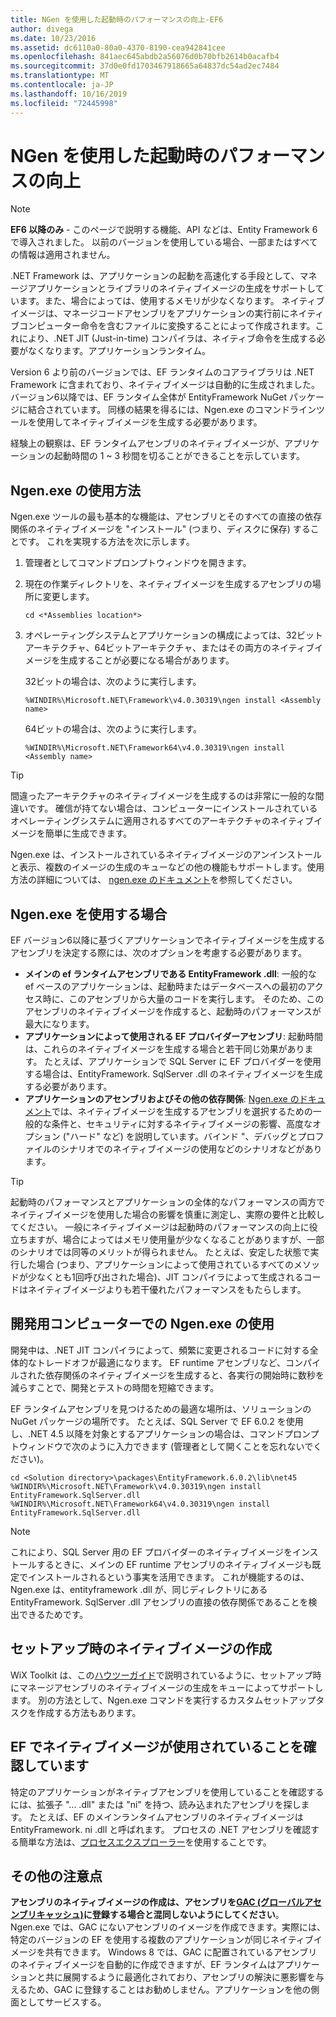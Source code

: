 ```yaml
---
title: NGen を使用した起動時のパフォーマンスの向上-EF6
author: divega
ms.date: 10/23/2016
ms.assetid: dc6110a0-80a0-4370-8190-cea942841cee
ms.openlocfilehash: 841aec645abdb2a56076d0b70bfb2614b0acafb4
ms.sourcegitcommit: 37d0e0fd1703467918665a64837dc54ad2ec7484
ms.translationtype: MT
ms.contentlocale: ja-JP
ms.lasthandoff: 10/16/2019
ms.locfileid: "72445998"
---
```

# <a name="improving-startup-performance-with-ngen"></a>NGen を使用した起動時のパフォーマンスの向上
> [!NOTE]
> **EF6 以降のみ** - このページで説明する機能、API などは、Entity Framework 6 で導入されました。 以前のバージョンを使用している場合、一部またはすべての情報は適用されません。  

.NET Framework は、アプリケーションの起動を高速化する手段として、マネージアプリケーションとライブラリのネイティブイメージの生成をサポートしています。また、場合によっては、使用するメモリが少なくなります。 ネイティブイメージは、マネージコードアセンブリをアプリケーションの実行前にネイティブコンピューター命令を含むファイルに変換することによって作成されます。これにより、.NET JIT (Just-in-time) コンパイラは、ネイティブ命令を生成する必要がなくなります。アプリケーションランタイム。  

Version 6 より前のバージョンでは、EF ランタイムのコアライブラリは .NET Framework に含まれており、ネイティブイメージは自動的に生成されました。 バージョン6以降では、EF ランタイム全体が EntityFramework NuGet パッケージに結合されています。 同様の結果を得るには、Ngen.exe のコマンドラインツールを使用してネイティブイメージを生成する必要があります。  

経験上の観察は、EF ランタイムアセンブリのネイティブイメージが、アプリケーションの起動時間の 1 ~ 3 秒間を切ることができることを示しています。  

## <a name="how-to-use-ngenexe"></a>Ngen.exe の使用方法  

Ngen.exe ツールの最も基本的な機能は、アセンブリとそのすべての直接の依存関係のネイティブイメージを "インストール" (つまり、ディスクに保存) することです。 これを実現する方法を次に示します。  

1. 管理者としてコマンドプロンプトウィンドウを開きます。
2. 現在の作業ディレクトリを、ネイティブイメージを生成するアセンブリの場所に変更します。

   ``` console
   cd <*Assemblies location*>  
   ```

3. オペレーティングシステムとアプリケーションの構成によっては、32ビットアーキテクチャ、64ビットアーキテクチャ、またはその両方のネイティブイメージを生成することが必要になる場合があります。

   32ビットの場合は、次のように実行します。

   ``` console
   %WINDIR%\Microsoft.NET\Framework\v4.0.30319\ngen install <Assembly name>  
   ```

   64ビットの場合は、次のように実行します。
  
   ``` console
   %WINDIR%\Microsoft.NET\Framework64\v4.0.30319\ngen install <Assembly name>  
   ```

> [!TIP]
> 間違ったアーキテクチャのネイティブイメージを生成するのは非常に一般的な間違いです。 確信が持てない場合は、コンピューターにインストールされているオペレーティングシステムに適用されるすべてのアーキテクチャのネイティブイメージを簡単に生成できます。  

Ngen.exe は、インストールされているネイティブイメージのアンインストールと表示、複数のイメージの生成のキューなどの他の機能もサポートします。使用方法の詳細については、 [ngen.exe のドキュメント](https://msdn.microsoft.com/library/6t9t5wcf.aspx)を参照してください。  

## <a name="when-to-use-ngenexe"></a>Ngen.exe を使用する場合  

EF バージョン6以降に基づくアプリケーションでネイティブイメージを生成するアセンブリを決定する際には、次のオプションを考慮する必要があります。  

- **メインの ef ランタイムアセンブリである EntityFramework .dll**: 一般的な ef ベースのアプリケーションは、起動時またはデータベースへの最初のアクセス時に、このアセンブリから大量のコードを実行します。 そのため、このアセンブリのネイティブイメージを作成すると、起動時のパフォーマンスが最大になります。  
- **アプリケーションによって使用される EF プロバイダーアセンブリ**: 起動時間は、これらのネイティブイメージを生成する場合と若干同じ効果があります。 たとえば、アプリケーションで SQL Server に EF プロバイダーを使用する場合は、EntityFramework. SqlServer .dll のネイティブイメージを生成する必要があります。  
- **アプリケーションのアセンブリおよびその他の依存関係**: [Ngen.exe のドキュメント](https://msdn.microsoft.com/library/6t9t5wcf.aspx)では、ネイティブイメージを生成するアセンブリを選択するための一般的な条件と、セキュリティに対するネイティブイメージの影響、高度なオプション ("ハード" など) を説明しています。バインド "、デバッグとプロファイルのシナリオでのネイティブイメージの使用などのシナリオなどがあります。  

> [!TIP]
> 起動時のパフォーマンスとアプリケーションの全体的なパフォーマンスの両方でネイティブイメージを使用した場合の影響を慎重に測定し、実際の要件と比較してください。 一般にネイティブイメージは起動時のパフォーマンスの向上に役立ちますが、場合によってはメモリ使用量が少なくなることがありますが、一部のシナリオでは同等のメリットが得られません。 たとえば、安定した状態で実行した場合 (つまり、アプリケーションによって使用されているすべてのメソッドが少なくとも1回呼び出された場合)、JIT コンパイラによって生成されるコードはネイティブイメージよりも若干優れたパフォーマンスをもたらします。  

## <a name="using-ngenexe-in-a-development-machine"></a>開発用コンピューターでの Ngen.exe の使用  

開発中は、.NET JIT コンパイラによって、頻繁に変更されるコードに対する全体的なトレードオフが最適になります。 EF runtime アセンブリなど、コンパイルされた依存関係のネイティブイメージを生成すると、各実行の開始時に数秒を減らすことで、開発とテストの時間を短縮できます。  

EF ランタイムアセンブリを見つけるための最適な場所は、ソリューションの NuGet パッケージの場所です。 たとえば、SQL Server で EF 6.0.2 を使用し、.NET 4.5 以降を対象とするアプリケーションの場合は、コマンドプロンプトウィンドウで次のように入力できます (管理者として開くことを忘れないでください)。  

```console
cd <Solution directory>\packages\EntityFramework.6.0.2\lib\net45
%WINDIR%\Microsoft.NET\Framework\v4.0.30319\ngen install EntityFramework.SqlServer.dll
%WINDIR%\Microsoft.NET\Framework64\v4.0.30319\ngen install EntityFramework.SqlServer.dll
```  

> [!NOTE]
> これにより、SQL Server 用の EF プロバイダーのネイティブイメージをインストールするときに、メインの EF runtime アセンブリのネイティブイメージも既定でインストールされるという事実を活用できます。 これが機能するのは、Ngen.exe は、entityframework .dll が、同じディレクトリにある EntityFramework. SqlServer .dll アセンブリの直接の依存関係であることを検出できるためです。  

## <a name="creating-native-images-during-setup"></a>セットアップ時のネイティブイメージの作成  

WiX Toolkit は、この[ハウツーガイド](https://wixtoolset.org/documentation/manual/v3/howtos/files_and_registry/ngen_managed_assemblies.html)で説明されているように、セットアップ時にマネージアセンブリのネイティブイメージの生成をキューによってサポートします。 別の方法として、Ngen.exe コマンドを実行するカスタムセットアップタスクを作成する方法もあります。  

## <a name="verifying-that-native-images-are-being-used-for-ef"></a>EF でネイティブイメージが使用されていることを確認しています  

特定のアプリケーションがネイティブアセンブリを使用していることを確認するには、拡張子 "... .dll" または "ni" を持つ、読み込まれたアセンブリを探します。 たとえば、EF のメインランタイムアセンブリのネイティブイメージは EntityFramework. ni .dll と呼ばれます。 プロセスの .NET アセンブリを確認する簡単な方法は、[プロセスエクスプローラー](https://technet.microsoft.com/sysinternals/bb896653)を使用することです。  

## <a name="other-things-to-be-aware-of"></a>その他の注意点  

**アセンブリのネイティブイメージの作成は、アセンブリを[GAC (グローバルアセンブリキャッシュ)](https://msdn.microsoft.com/library/yf1d93sz.aspx)に登録する場合と混同しないようにしてください**。 Ngen.exe では、GAC にないアセンブリのイメージを作成できます。実際には、特定のバージョンの EF を使用する複数のアプリケーションが同じネイティブイメージを共有できます。 Windows 8 では、GAC に配置されているアセンブリのネイティブイメージを自動的に作成できますが、EF ランタイムはアプリケーションと共に展開するように最適化されており、アセンブリの解決に悪影響を与えるため、GAC に登録することはお勧めしません。アプリケーションを他の側面としてサービスする。  
